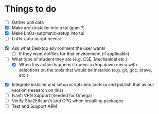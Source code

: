 # Things to do

- [ ] Gather poll data
- [X] Make arch installer into a tui (gum ?)
- [X] Make LnOs-automatic-setup into tui
- [ ] LnOs-auto-script needs:
* [X] Ask what Desktop environment the user wants
    * [ ] If they want dotfiles for that environment (if applicable)
* [ ] What type of student they are (e.g. CSE, Mechanical etc.)
    * [X] When this action happens it opens a drop down menu with selections on the tools that would be installed (e.g. git, gcc, brave, etc.)
- [X] Integrate installer and setup scripts into archiso and publish that as our version (research on this)
- [ ] Ivanti VPN Support (needed for Omega)
- [ ] Verify Sha256sum's and GPG when installing packages
- [ ] Test and Support ARM
